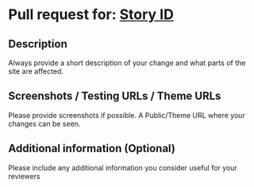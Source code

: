 # Pull request for: [Story ID](https://app.clubhouse.io/pixelcabin-getsteps/story/STORY_ID/STORY_NAME)

## Description

Always provide a short description of your change and what parts of the site are affected.

## Screenshots / Testing URLs / Theme URLs

Please provide screenshots if possible.
A Public/Theme URL where your changes can be seen.

## Additional information (Optional)

Please include any additional information you consider useful for your reviewers

